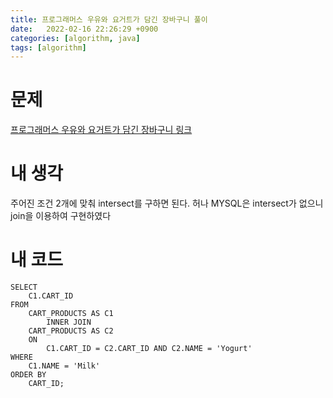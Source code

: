 ```yaml
---
title: 프로그래머스 우유와 요거트가 담긴 장바구니 풀이
date:   2022-02-16 22:26:29 +0900
categories: [algorithm, java]
tags: [algorithm]
---
```


# 문제
[프로그래머스 우유와 요거트가 담긴 장바구니 링크](https://programmers.co.kr/learn/courses/30/lessons/62284)
# 내 생각
주어진 조건 2개에 맞춰 intersect를 구하면 된다. 허나 MYSQL은 intersect가 없으니 
join을 이용하여 구현하였다

# 내 코드
```mysql
SELECT
    C1.CART_ID
FROM
    CART_PRODUCTS AS C1
        INNER JOIN
    CART_PRODUCTS AS C2
    ON
        C1.CART_ID = C2.CART_ID AND C2.NAME = 'Yogurt'
WHERE
    C1.NAME = 'Milk'
ORDER BY
    CART_ID;

```
